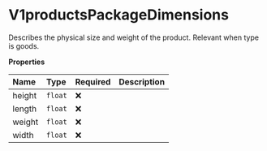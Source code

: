 # V1productsPackageDimensions

Describes the physical size and weight of the product. Relevant when type is goods.

**Properties**

| Name   | Type    | Required | Description |
| :----- | :------ | :------- | :---------- |
| height | `float` | ❌       |             |
| length | `float` | ❌       |             |
| weight | `float` | ❌       |             |
| width  | `float` | ❌       |             |
